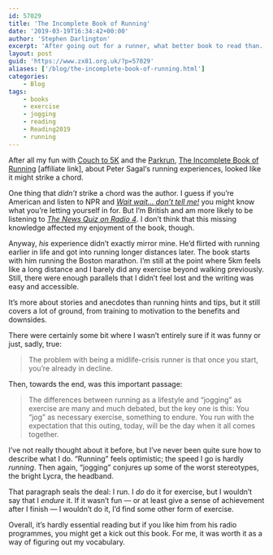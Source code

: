 ```yaml
---
id: 57029
title: 'The Incomplete Book of Running'
date: '2019-03-19T16:34:42+00:00'
author: 'Stephen Darlington'
excerpt: 'After going out for a runner, what better book to read than... one about running. Any good?'
layout: post
guid: 'https://www.zx81.org.uk/?p=57029'
aliases: ['/blog/the-incomplete-book-of-running.html']
categories:
    - Blog
tags:
    - books
    - exercise
    - jogging
    - reading
    - Reading2019
    - running
---
```


After all my fun with [Couch to 5K](/blog/c25k-diary.html) and the [Parkrun](/blog/c25k-diary-part-4.html), [The Incomplete Book of Running](https://amzn.to/2HI7Vjd) [affiliate link], about Peter Sagal‘s running experiences, looked like it might strike a chord.

One thing that *didn’t* strike a chord was the author. I guess if you’re American and listen to NPR and [*Wait wait… don’t tell me!*](https://www.npr.org/programs/wait-wait-dont-tell-me/) you might know what you’re letting yourself in for. But I’m British and am more likely to be listening to [*The News Quiz on Radio 4*](https://www.bbc.co.uk/programmes/b006r9yq). I don’t think that this missing knowledge affected my enjoyment of the book, though.

Anyway, *his* experience didn’t exactly mirror mine. He’d flirted with running earlier in life and got into running longer distances later. The book starts with him running the Boston marathon. I’m still at the point where 5km feels like a long distance and I barely did any exercise beyond walking previously. Still, there were enough parallels that I didn’t feel lost and the writing was easy and accessible.

It’s more about stories and anecdotes than running hints and tips, but it still covers a lot of ground, from training to motivation to the benefits and downsides.

There were certainly some bit where I wasn’t entirely sure if it was funny or just, sadly, true:

> The problem with being a midlife-crisis runner is that once you start, you’re already in decline.

Then, towards the end, was this important passage:

> The differences between running as a lifestyle and “jogging” as exercise are many and much debated, but the key one is this: You “jog” as necessary exercise, something to endure. You run with the expectation that this outing, today, will be the day when it all comes together.

I’ve not really thought about it before, but I’ve never been quite sure how to describe what I do. “Running” feels optimistic; the speed I go is hardly *running*. Then again, “jogging” conjures up some of the worst stereotypes, the bright Lycra, the headband.

That paragraph seals the deal: I run. I *do* do it for exercise, but I wouldn’t say that I *endure* it. If it wasn’t fun — or at least give a sense of achievement after I finish — I wouldn’t do it, I’d find some other form of exercise.

Overall, it’s hardly essential reading but if you like him from his radio programmes, you might get a kick out this book. For me, it was worth it as a way of figuring out my vocabulary.